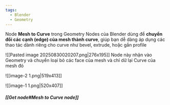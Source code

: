 ```yaml
---
tags:
  - Blender
  - Geometry
---
```

Node **Mesh to Curve** trong Geometry Nodes của Blender dùng để **chuyển đổi các cạnh (edge) của mesh thành curve**, giúp bạn dễ dàng áp dụng các thao tác dành riêng cho curve như bevel, extrude, hoặc gắn profile

![[Pasted image 20250830020207.png|276x195]]
Node này nhận vào Geometry và chuyển loại bỏ các face của mesh và chỉ dữ lại Curve của mesh đó

![[image-2 1.png|519x413]]

![[image-1 1.png|520x407]]
##### **[[Get node#Mesh to Curve node]]**

